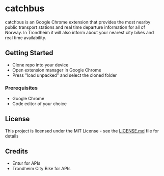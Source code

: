 # catchbus

catchbus is an Google Chrome extension that provides the most nearby public transport stations and real time departure information for all of Norway. In Trondheim it will also inform about your nearest city bikes and real time availability.

## Getting Started

* Clone repo into your device
* Open extension manager in Google Chrome
* Press "load unpacked" and select the cloned folder

### Prerequisites

* Google Chrome
* Code editor of your choice

## License

This project is licensed under the MIT License - see the [LICENSE.md](LICENSE.md) file for details

## Credits

* Entur for APIs
* Trondheim City Bike for APIs
